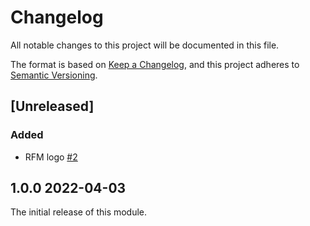 # Changelog

All notable changes to this project will be documented in this file.

The format is based on [Keep a Changelog](https://keepachangelog.com/en/1.0.0/),
and this project adheres to [Semantic Versioning](https://semver.org/spec/v2.0.0.html).

## [Unreleased]

### Added

- RFM logo [#2](https://github.com/paul121/farm_regen_digital/issues/2)

## 1.0.0 2022-04-03

The initial release of this module.
